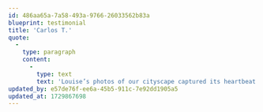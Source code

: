 ```yaml
---
id: 486aa65a-7a58-493a-9766-26033562b83a
blueprint: testimonial
title: 'Carlos T.'
quote:
  -
    type: paragraph
    content:
      -
        type: text
        text: 'Louise’s photos of our cityscape captured its heartbeat perfectly. She has a remarkable way of showcasing the charm and vibrancy of urban life, making each photo feel like a portal to the city’s soul. A true artist with an eye for story!'
updated_by: e57de76f-ee6a-45b5-911c-7e92dd1905a5
updated_at: 1729867698
---
```

